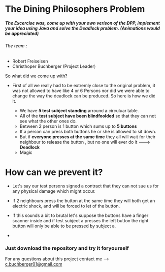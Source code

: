 # The Dining Philosophers Problem

##### The Excercise was, come up with your own verison of the DPP, implement your idea using Java and solve the Deadlock problem. (Animations would be appreciated)
###### The team :
 - Robert Freiseisen
 - Christhoper Buchberger (Project Leader)



So what did we come up with? 
- First of all we really had to be extremly close to the original problem, it was not allowed to have like 4 or 6 Persons nor did we were able to change the way the deadlock can be produced. So here is how we did it.

  - We have **5 test subject standing** arround a circuluar table.
  - All of the **test subject have been blindfoolded** so that they can not see  what the other ones do.
  - Between 2 person is 1 button which sums up to **5 buttons**
  - If a person can press both buttons he or she is allowed to sit down.
  - But if **everyone presses at the same time** they all will wait for their neighbour to release the button , but no one will ever do it ---> **Deadlock**
  - Magic

# How can we prevent it?

  - Let's say our test persons signed a contract that they can not sue us for any physical damage which might occur.
  
  - If 2 neighbours press the button at the same time they will both get an electric shock, and will be forced to let of the button.
  
  - If this sounds a bit to brutal let's suppose the buttons have a finger scanner inside and if test subject a presses the left button the right button will only be able to be pressed by subject a.
  -



### Just download the repository and try it foryourself
For any questions about this project contact me --> c.buchberger01@gmail.com
  
